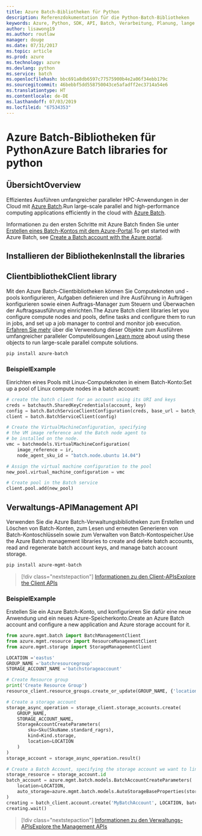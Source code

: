 ```yaml
---
title: Azure Batch-Bibliotheken für Python
description: Referenzdokumentation für die Python-Batch-Bibliotheken
keywords: Azure, Python, SDK, API, Batch, Verarbeitung, Planung, lange Ausführungszeit
author: lisawong19
ms.author: routlaw
manager: douge
ms.date: 07/31/2017
ms.topic: article
ms.prod: azure
ms.technology: azure
ms.devlang: python
ms.service: batch
ms.openlocfilehash: bbc691a8db6597c77575900b4e2a06f34ebb179c
ms.sourcegitcommit: 46bebbf5dd558750043ce5afadff2ec3714a54e6
ms.translationtype: HT
ms.contentlocale: de-DE
ms.lasthandoff: 07/03/2019
ms.locfileid: "67534353"
---
```

# <a name="azure-batch-libraries-for-python"></a><span data-ttu-id="7d3aa-104">Azure Batch-Bibliotheken für Python</span><span class="sxs-lookup"><span data-stu-id="7d3aa-104">Azure Batch libraries for python</span></span>

## <a name="overview"></a><span data-ttu-id="7d3aa-105">Übersicht</span><span class="sxs-lookup"><span data-stu-id="7d3aa-105">Overview</span></span>

<span data-ttu-id="7d3aa-106">Effizientes Ausführen umfangreicher paralleler HPC-Anwendungen in der Cloud mit [Azure Batch](/azure/batch/batch-technical-overview).</span><span class="sxs-lookup"><span data-stu-id="7d3aa-106">Run large-scale parallel and high-performance computing applications efficiently in the cloud with [Azure Batch](/azure/batch/batch-technical-overview).</span></span>

<span data-ttu-id="7d3aa-107">Informationen zu den ersten Schritte mit Azure Batch finden Sie unter [Erstellen eines Batch-Kontos mit dem Azure-Portal](/azure/batch/batch-account-create-portal).</span><span class="sxs-lookup"><span data-stu-id="7d3aa-107">To get started with Azure Batch, see [Create a Batch account with the Azure portal](/azure/batch/batch-account-create-portal).</span></span>

## <a name="install-the-libraries"></a><span data-ttu-id="7d3aa-108">Installieren der Bibliotheken</span><span class="sxs-lookup"><span data-stu-id="7d3aa-108">Install the libraries</span></span>

## <a name="client-library"></a><span data-ttu-id="7d3aa-109">Clientbibliothek</span><span class="sxs-lookup"><span data-stu-id="7d3aa-109">Client library</span></span>
<span data-ttu-id="7d3aa-110">Mit den Azure Batch-Clientbibliotheken können Sie Computeknoten und -pools konfigurieren, Aufgaben definieren und ihre Ausführung in Aufträgen konfigurieren sowie einen Auftrags-Manager zum Steuern und Überwachen der Auftragsausführung einrichten.</span><span class="sxs-lookup"><span data-stu-id="7d3aa-110">The Azure Batch client libraries let you configure compute nodes and pools, define tasks and configure them to run in jobs, and set up a job manager to control and monitor job execution.</span></span> <span data-ttu-id="7d3aa-111">[Erfahren Sie mehr](/azure/batch/batch-api-basics) über die Verwendung dieser Objekte zum Ausführen umfangreicher paralleler Computelösungen.</span><span class="sxs-lookup"><span data-stu-id="7d3aa-111">[Learn more](/azure/batch/batch-api-basics) about using these objects to run large-scale parallel compute solutions.</span></span>

```bash
pip install azure-batch
```
### <a name="example"></a><span data-ttu-id="7d3aa-112">Beispiel</span><span class="sxs-lookup"><span data-stu-id="7d3aa-112">Example</span></span>

<span data-ttu-id="7d3aa-113">Einrichten eines Pools mit Linux-Computeknoten in einem Batch-Konto:</span><span class="sxs-lookup"><span data-stu-id="7d3aa-113">Set up a pool of Linux compute nodes in a batch account:</span></span>

```python
# create the batch client for an account using its URI and keys
creds = batchauth.SharedKeyCredentials(account, key)
config = batch.BatchServiceClientConfiguration(creds, base_url = batch_url)
client = batch.BatchServiceClient(config)

# Create the VirtualMachineConfiguration, specifying
# the VM image reference and the Batch node agent to
# be installed on the node.
vmc = batchmodels.VirtualMachineConfiguration(
    image_reference = ir,
    node_agent_sku_id = "batch.node.ubuntu 14.04")

# Assign the virtual machine configuration to the pool
new_pool.virtual_machine_configuration = vmc

# Create pool in the Batch service
client.pool.add(new_pool)
```

## <a name="management-api"></a><span data-ttu-id="7d3aa-114">Verwaltungs-API</span><span class="sxs-lookup"><span data-stu-id="7d3aa-114">Management API</span></span>
<span data-ttu-id="7d3aa-115">Verwenden Sie die Azure Batch-Verwaltungsbibliotheken zum Erstellen und Löschen von Batch-Konten, zum Lesen und erneuten Generieren von Batch-Kontoschlüsseln sowie zum Verwalten von Batch-Kontospeicher.</span><span class="sxs-lookup"><span data-stu-id="7d3aa-115">Use the Azure Batch management libraries to create and delete batch accounts, read and regenerate batch account keys, and manage batch account storage.</span></span>

```bash
pip install azure-mgmt-batch
```
> [!div class="nextstepaction"]
> [<span data-ttu-id="7d3aa-116">Informationen zu den Client-APIs</span><span class="sxs-lookup"><span data-stu-id="7d3aa-116">Explore the Client APIs</span></span>](/python/api/overview/azure/batch/client)

### <a name="example"></a><span data-ttu-id="7d3aa-117">Beispiel</span><span class="sxs-lookup"><span data-stu-id="7d3aa-117">Example</span></span>
<span data-ttu-id="7d3aa-118">Erstellen Sie ein Azure Batch-Konto, und konfigurieren Sie dafür eine neue Anwendung und ein neues Azure-Speicherkonto.</span><span class="sxs-lookup"><span data-stu-id="7d3aa-118">Create an Azure Batch account and configure a new application and Azure storage account for it.</span></span>

```python
from azure.mgmt.batch import BatchManagementClient
from azure.mgmt.resource import ResourceManagementClient
from azure.mgmt.storage import StorageManagementClient

LOCATION ='eastus'
GROUP_NAME ='batchresourcegroup'
STORAGE_ACCOUNT_NAME ='batchstorageaccount'

# Create Resource group
print('Create Resource Group')
resource_client.resource_groups.create_or_update(GROUP_NAME, {'location': LOCATION})

# Create a storage account
storage_async_operation = storage_client.storage_accounts.create(
    GROUP_NAME,
    STORAGE_ACCOUNT_NAME,
    StorageAccountCreateParameters(
        sku=Sku(SkuName.standard_ragrs),
        kind=Kind.storage,
        location=LOCATION
    )
)
storage_account = storage_async_operation.result()

# Create a Batch Account, specifying the storage account we want to link
storage_resource = storage_account.id
batch_account = azure.mgmt.batch.models.BatchAccountCreateParameters(
    location=LOCATION,
    auto_storage=azure.mgmt.batch.models.AutoStorageBaseProperties(storage_resource)
)
creating = batch_client.account.create('MyBatchAccount', LOCATION, batch_account)
creating.wait()
```

> [!div class="nextstepaction"]
> [<span data-ttu-id="7d3aa-119">Informationen zu den Verwaltungs-APIs</span><span class="sxs-lookup"><span data-stu-id="7d3aa-119">Explore the Management APIs</span></span>](/python/api/overview/azure/batch/management)
